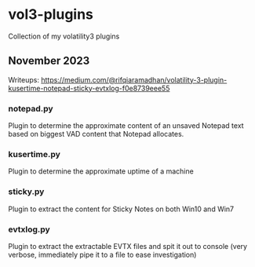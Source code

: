 # vol3-plugins
Collection of my volatility3 plugins

## November 2023
Writeups: https://medium.com/@rifqiaramadhan/volatility-3-plugin-kusertime-notepad-sticky-evtxlog-f0e8739eee55
### notepad.py
Plugin to determine the approximate content of an unsaved Notepad text based on biggest VAD content that Notepad allocates.
### kusertime.py
Plugin to determine the approximate uptime of a machine
### sticky.py
Plugin to extract the content for Sticky Notes on both Win10 and Win7
### evtxlog.py
Plugin to extract the extractable EVTX files and spit it out to console (very verbose, immediately pipe it to a file to ease investigation)

